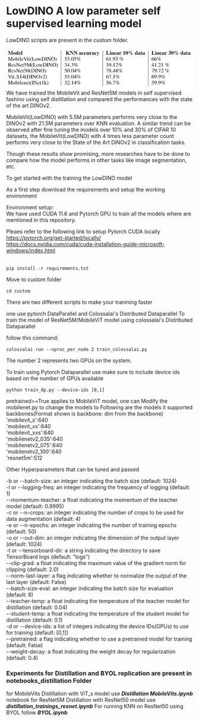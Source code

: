 # LowDINO A low parameter self supervised learning model

LowDINO scripts are present in the custom folder.




![alt model eval](./images/models_eval.png)
<br>
We have trained the MobileVit and ResNet5M models in self supervised fashino using self distillation and compared the performances with the state of the art DINOv2.

MobileVit(LowDINO) with 5.5M parameters performs very close to the DINOv2 with 21.5M parameters over KNN evaluation. A similar trend can be observed after fine tuning the models over 10% and 30% of CIFAR 10 datasets, the MobileVit(LowDINO) with 4 times less parameter count performs very close to the State of the Art DINOv2 in classification tasks.

Though these results show promising, more researches have to be done to compare how the model performs in other tasks like image segmentation, etc.

To get started with the training the LowDINO model 


As a first step download the requirements and setup the working environment 

Environment setup: \
We have used CUDA 11.6 and Pytorch GPU to train all the models where are mentioned in this repository.
<br>

Pleaes refer to the following link to setup Pytorch CUDA locally \
https://pytorch.org/get-started/locally/ \
https://docs.nvidia.com/cuda/cuda-installation-guide-microsoft-windows/index.html
<br>
<br>


```
pip install -r requirements.txt
```

Move to custom folder

```
cd custom
```

There are two different scripts to make your tranining faster 

one use pytorch DataParallel and Colossalai's Distributed Dataparallel
To train the model of ResNet5M/MobileViT model using colossalai's Distributed Dataparallel

follow this command:

```
colossalai run --nproc_per_node 2 train_colossalai.py
```
The number 2 represents two GPUs on the system.


To train using Pytorch Dataparallel use make sure to include device ids based on the number of GPUs
available

```
python train_dp.py --device-ids [0,1]
```

pretrained==True applies to MobileViT model, one can Modify the mobilenet.py to change the models to 
Following are the models it supported backbones(Format shown is backbone: dim from the backbone)
<br>
'mobilevit_s':640  <br>
'mobilevit_xs':640  <br>
'mobilevit_xxs':640 <br>
'mobilenetv2_035':640 <br>
'mobilenetv2_075':640 <br>
'mobilenetv2_100':640 <br>
'resnet5m':512 <br>

Other Hyperparameters that can be tuned and passed

-b or --batch-size: an integer indicating the batch size (default: 1024) <br>
-l or --logging-freq: an integer indicating the frequency of logging (default: 1)<br>
--momentum-teacher: a float indicating the momentum of the teacher model (default: 0.9995) <br>
-c or --n-crops: an integer indicating the number of crops to be used for data augmentation (default: 4)<br>
-e or --n-epochs: an integer indicating the number of training epochs (default: 50)<br>
-o or --out-dim: an integer indicating the dimension of the output layer (default: 1024)<br>
-t or --tensorboard-dir: a string indicating the directory to save TensorBoard logs (default: "logs")<br>
--clip-grad: a float indicating the maximum value of the gradient norm for clipping (default: 2.0)<br>
--norm-last-layer: a flag indicating whether to normalize the output of the last layer (default: False)<br>
--batch-size-eval: an integer indicating the batch size for evaluation (default: 8)<br>
--teacher-temp: a float indicating the temperature of the teacher model for distillation (default: 0.04)<br>
--student-temp: a float indicating the temperature of the student model for distillation (default: 0.1)<br>
-d or --device-ids: a list of integers indicating the device IDs(GPUs) to use for training (default: [0,1])<br>
--pretrained: a flag indicating whether to use a pretrained model for training (default: False)<br>
--weight-decay: a float indicating the weight decay for regularization (default: 0.4)<br>


### Experiments for Distillation and BYOL replication are present in notebooks_distillation Folder
for MobileVits Distillation with ViT_s model use ***Distillation MobileVits.ipynb*** notebook
for ResNet5M Distillation with ResNet50 model use ***distillation_trainings_resnet.ipynb***
For running KNN on ResNet50 using BYOL follow ***BYOL.ipynb***


